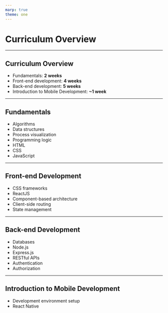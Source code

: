 ```yaml
---
marp: true
theme: one
---
```


# Curriculum Overview

---

## Curriculum Overview

- Fundamentals: **2 weeks**
- Front-end development: **4 weeks**
- Back-end development: **5 weeks**
- Introduction to Mobile Development: **~1 week**

---

## Fundamentals

- Algorithms
- Data structures
- Process visualization
- Programming logic
- HTML
- CSS
- JavaScript

---

## Front-end Development

- CSS frameworks
- ReactJS
- Component-based architecture
- Client-side routing
- State management

---

## Back-end Development

- Databases
- Node.js
- Express.js
- RESTful APIs
- Authentication
- Authorization

---

## Introduction to Mobile Development

- Development environment setup
- React Native
